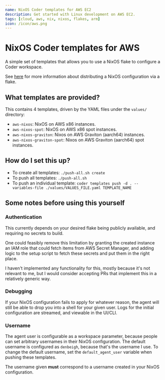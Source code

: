 ```yaml
---
name: NixOS Coder templates for AWS EC2
description: Get started with Linux development on AWS EC2.
tags: [cloud, aws, nix, nixos, flakes, arm]
icon: /icon/aws.png
---
```


# NixOS Coder templates for AWS

A simple set of templates that allows you to use a NixOS flake to configure a
Coder workspace.

See [here](https://nixos.wiki/wiki/Flakes#Using_nix_flakes_with_NixOS) for more
information about distributing a NixOS configuration via a flake.

## What templates are provided?
This contains 4 templates, driven by the YAML files under the `values/`
directory:

- `aws-nixos`: NixOS on AWS x86 instances.
- `aws-nixos-spot`: NixOS on AWS x86 spot instances.
- `aws-nixos-graviton`: Nixos on AWS Graviton (aarch64) instances.
- `aws-nixos-graviton-spot`: Nixos on AWS Graviton (aarch64) spot instances.

## How do I set this up?

- To create all templates: `./push-all.sh create`
- To push all templates: `./push-all.sh`
- To push an individual template: `coder templates push -d . --variables-file ./values/VALUES_FILE.yaml TEMPLATE_NAME`

## Some notes before using this yourself

### Authentication
This currently depends on your desired flake being publicly available, and
requiring no secrets to build.

One could feasibly remove this limitation by granting the created instance an
IAM role that could fetch items from AWS Secret Manager, and adding logic to
the setup script to fetch these secrets and put them in the right place.

I haven't implemented any functionality for this, mostly because it's not
relevant to me, but I would consider accepting PRs that implement this in a
relatively generic way.

### Debugging
If your NixOS configuration fails to apply for whatever reason, the agent will
still be able to drop you into a shell for your given user. Logs for the
initial configuration are streamed, and viewable in the UI/CLI.

### Username
The agent user is configurable as a workspace parameter, because people can set
arbitrary usernames in their NixOS configuration. The default username is
configured as `denbeigh`, because that's the username I use. To change the
default username, set the `default_agent_user` variable when pushing these
templates.

The username given **must** correspond to a username created in your NixOS
configuration.
